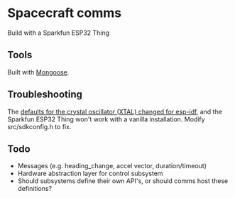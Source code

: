 # Spacecraft comms

Build with a Sparkfun ESP32 Thing


## Tools

Built with [Mongoose].

## Troubleshooting

The [defaults for the crystal oscillator (XTAL) changed for esp-idf](https://esp32.com/viewtopic.php?t=2800), and the Sparkfun ESP32 Thing won't work with a vanilla installation. Modify src/sdkconfig.h to fix.

## Todo

* Messages (e.g. heading_change, accel vector, duration/timeout)
* Hardware abstraction layer for control subsystem
* Should subsystems define their own API's, or should comms host these definitions?

[Mongoose]: https://github.com/cesanta/mongoose
